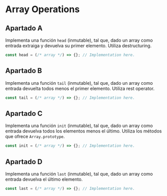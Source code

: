 # Array Operations

## Apartado A

Implementa una función `head` (inmutable), tal que, dado un array como entrada extraiga y devuelva su primer elemento. Utiliza destructuring.

```javascript
const head = (/* array */) => {}; // Implementation here.
```

## Apartado B

Implementa una función `tail` (inmutable), tal que, dado un array como entrada devuelta todos menos el primer elemento. Utiliza rest operator.

```javascript
const tail = (/* array */) => {}; // Implementation here.
```

## Apartado C

Implementa una función `init` (inmutable), tal que, dado un array como entrada devuelva todos los elementos menos el último. Utiliza los métodos que ofrece `Array.prototype`.

```javascript
const init = (/* array */) => {}; // Implementation here.
```

## Apartado D

Implementa una función `last` (inmutable), tal que, dado un array como entrada devuelva el último elemento.

```javascript
const last = (/* array */) => {}; // Implementation here.
```
